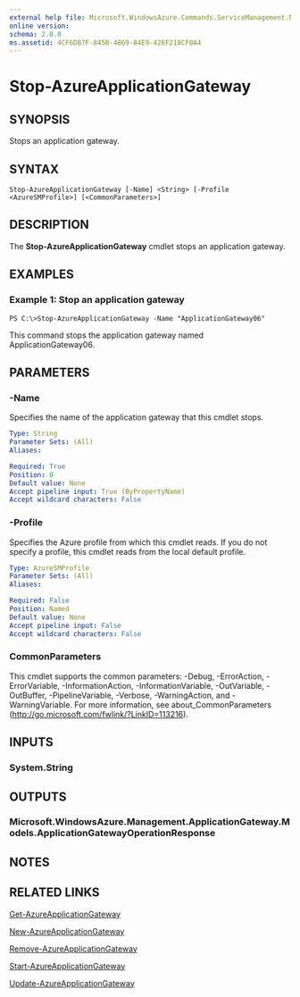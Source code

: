 ```yaml
---
external help file: Microsoft.WindowsAzure.Commands.ServiceManagement.Network.dll-Help.xml
online version: 
schema: 2.0.0
ms.assetid: 4CF6DB7F-845B-4869-84E9-426F218CF0A4
---
```


# Stop-AzureApplicationGateway

## SYNOPSIS
Stops an application gateway.

## SYNTAX

```
Stop-AzureApplicationGateway [-Name] <String> [-Profile <AzureSMProfile>] [<CommonParameters>]
```

## DESCRIPTION
The **Stop-AzureApplicationGateway** cmdlet stops an application gateway.

## EXAMPLES

### Example 1: Stop an application gateway
```
PS C:\>Stop-AzureApplicationGateway -Name "ApplicationGateway06"
```

This command stops the application gateway named ApplicationGateway06.

## PARAMETERS

### -Name
Specifies the name of the application gateway that this cmdlet stops.

```yaml
Type: String
Parameter Sets: (All)
Aliases: 

Required: True
Position: 0
Default value: None
Accept pipeline input: True (ByPropertyName)
Accept wildcard characters: False
```

### -Profile
Specifies the Azure profile from which this cmdlet reads.
If you do not specify a profile, this cmdlet reads from the local default profile.

```yaml
Type: AzureSMProfile
Parameter Sets: (All)
Aliases: 

Required: False
Position: Named
Default value: None
Accept pipeline input: False
Accept wildcard characters: False
```

### CommonParameters
This cmdlet supports the common parameters: -Debug, -ErrorAction, -ErrorVariable, -InformationAction, -InformationVariable, -OutVariable, -OutBuffer, -PipelineVariable, -Verbose, -WarningAction, and -WarningVariable. For more information, see about_CommonParameters (http://go.microsoft.com/fwlink/?LinkID=113216).

## INPUTS

### System.String

## OUTPUTS

### Microsoft.WindowsAzure.Management.ApplicationGateway.Models.ApplicationGatewayOperationResponse

## NOTES

## RELATED LINKS

[Get-AzureApplicationGateway](./Get-AzureApplicationGateway.md)

[New-AzureApplicationGateway](./New-AzureApplicationGateway.md)

[Remove-AzureApplicationGateway](./Remove-AzureApplicationGateway.md)

[Start-AzureApplicationGateway](./Start-AzureApplicationGateway.md)

[Update-AzureApplicationGateway](./Update-AzureApplicationGateway.md)



